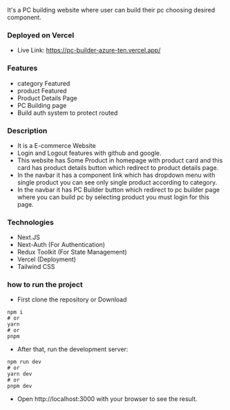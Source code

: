 It's a PC building website where user can build their pc choosing desired component.

### Deployed on Vercel
- Live Link: https://pc-builder-azure-ten.vercel.app/

### Features
- category Featured
- product Featured
- Product Details Page
- PC Building page
- Build auth system to protect routed

### Description
- It is a E-commerce Website
- Login and Logout features with github and google.
- This website has Some Product in homepage with product card and this card has product details button which redirect to product details page.
- In the navbar it has a component link which has dropdown menu with single product you can see only single product according to category.
- In the navbar it has PC Builder button which redirect to pc builder page where you can build pc by selecting product you must login for this page.

### Technologies
- Next.JS
- Next-Auth (For Authentication)
- Redux Toolkit (For State Management)
- Vercel (Deployment)
- Tailwind CSS

### how to run the project
- First clone the repository or Download
```
npm i
# or
yarn 
# or
pnpm
```
- After that, run the development server:
```
npm run dev
# or
yarn dev
# or
pnpm dev
```
- Open http://localhost:3000 with your browser to see the result.
